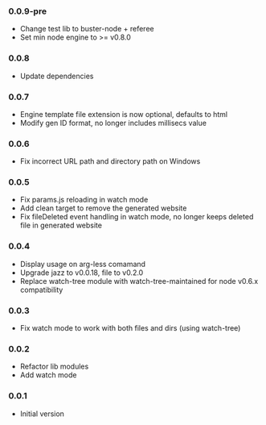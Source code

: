 ### 0.0.9-pre
* Change test lib to buster-node + referee
* Set min node engine to >= v0.8.0

### 0.0.8
* Update dependencies

### 0.0.7
* Engine template file extension is now optional, defaults to html
* Modify gen ID format, no longer includes millisecs value

### 0.0.6
* Fix incorrect URL path and directory path on Windows

### 0.0.5
* Fix params.js reloading in watch mode
* Add clean target to remove the generated website
* Fix fileDeleted event handling in watch mode, no longer keeps deleted file in generated website

### 0.0.4 
* Display usage on arg-less comamand
* Upgrade jazz to v0.0.18, file to v0.2.0
* Replace watch-tree module with watch-tree-maintained for node v0.6.x compatibility

### 0.0.3
* Fix watch mode to work with both files and dirs (using watch-tree)

### 0.0.2
* Refactor lib modules
* Add watch mode

### 0.0.1
* Initial version
